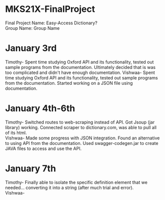 # MKS21X-FinalProject
Final Project Name: Easy-Access Dictionary? <br />
Group Name: Group Name

# January 3rd
Timothy- Spent time studying Oxford API and its functionality, tested out sample programs from the documentation. Ultimately decided that is was too complicated and didn't have enough documentation.
Vishwaa- Spent time studying Oxford API and its functionality, tested out sample programs from the documentation. Started working on a JSON file using documentation.
# January 4th-6th
Timothy- Switched routes to web-scraping instead of API. Got Jsoup (jar library) working. Connected scraper to dictionary.com, was able to pull all of its html.<br />
Vishwaa- Made some progress with JSON integration. Found an alternative to using API from the documentation. Used swagger-codegen.jar to create JAVA files to access and use the API.
# January 7th
Timothy- Finally able to isolate the specific definition element that we needed... converting it into a string (after much trial and error). <br />
Vishwaa- 
